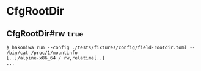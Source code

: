 # CfgRootDir

## CfgRootDir#rw `true`

```console
$ hakoniwa run --config ./tests/fixtures/config/field-rootdir.toml -- /bin/cat /proc/1/mountinfo
[..]/alpine-x86_64 / rw,relatime[..]
...

```
